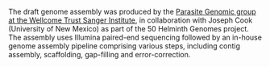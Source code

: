 [//]: # (Created by ./bin/manage_files.pl from ./species/Soboliphyme_baturini/PRJEB516/Soboliphyme_baturini_PRJEB516.assembly.html on Thu Jun 11 13:45:47 2020)
The draft genome assembly was produced by the [Parasite Genomic group at the Wellcome Trust Sanger Institute](http://www.sanger.ac.uk/research/projects/parasitegenomics/), in collaboration with Joseph Cook (University of New Mexico) as part of the 50 Helminth Genomes project. The assembly uses Illumina paired-end sequencing followed by an in-house genome assembly pipeline comprising various steps, including contig assembly, scaffolding, gap-filling and error-correction.
